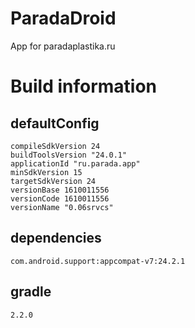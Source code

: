 # ParadaDroid
App for paradaplastika.ru

# Build information
## defaultConfig
    compileSdkVersion 24
    buildToolsVersion "24.0.1"
	applicationId "ru.parada.app"
	minSdkVersion 15
	targetSdkVersion 24
	versionBase 1610011556
	versionCode 1610011556
	versionName "0.06srvcs"
## dependencies
	com.android.support:appcompat-v7:24.2.1
## gradle
    2.2.0